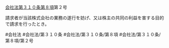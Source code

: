 [会社法第３１０条第８項](会社法＿＿＿＿第３１０条第８項)第２号

請求者が当該株式会社の業務の遂行を妨げ、又は株主の共同の利益を害する目的で請求を行ったとき。


#会社法
#会社法/第３１０条
#会社法/第３１０条/第８項
#会社法/第３１０条/第８項/第２号
